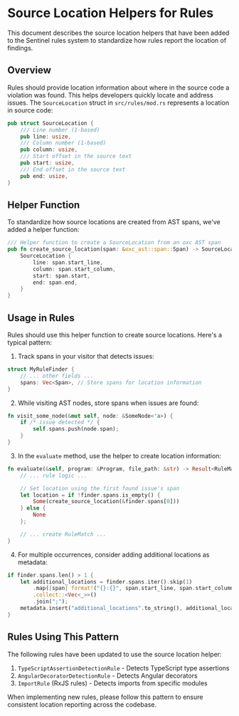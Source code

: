 # Source Location Helpers for Rules

This document describes the source location helpers that have been added to the Sentinel rules system to standardize how rules report the location of findings.

## Overview

Rules should provide location information about where in the source code a violation was found. This helps developers quickly locate and address issues. The `SourceLocation` struct in `src/rules/mod.rs` represents a location in source code:

```rust
pub struct SourceLocation {
    /// Line number (1-based)
    pub line: usize,
    /// Column number (1-based)
    pub column: usize,
    /// Start offset in the source text
    pub start: usize,
    /// End offset in the source text
    pub end: usize,
}
```

## Helper Function

To standardize how source locations are created from AST spans, we've added a helper function:

```rust
/// Helper function to create a SourceLocation from an oxc AST span
pub fn create_source_location(span: &oxc_ast::span::Span) -> SourceLocation {
    SourceLocation {
        line: span.start_line,
        column: span.start_column,
        start: span.start,
        end: span.end,
    }
}
```

## Usage in Rules

Rules should use this helper function to create source locations. Here's a typical pattern:

1. Track spans in your visitor that detects issues:

```rust
struct MyRuleFinder {
    // ... other fields ...
    spans: Vec<Span>, // Store spans for location information
}
```

2. While visiting AST nodes, store spans when issues are found:

```rust
fn visit_some_node(&mut self, node: &SomeNode<'a>) {
    if /* issue detected */ {
        self.spans.push(node.span);
    }
}
```

3. In the `evaluate` method, use the helper to create location information:

```rust
fn evaluate(&self, program: &Program, file_path: &str) -> Result<RuleMatch> {
    // ... rule logic ...

    // Set location using the first found issue's span
    let location = if !finder.spans.is_empty() {
        Some(create_source_location(&finder.spans[0]))
    } else {
        None
    };

    // ... create RuleMatch ...
}
```

4. For multiple occurrences, consider adding additional locations as metadata:

```rust
if finder.spans.len() > 1 {
    let additional_locations = finder.spans.iter().skip(1)
        .map(|span| format!("{}:{}", span.start_line, span.start_column))
        .collect::<Vec<_>>()
        .join(";");
    metadata.insert("additional_locations".to_string(), additional_locations);
}
```

## Rules Using This Pattern

The following rules have been updated to use the source location helper:

1. `TypeScriptAssertionDetectionRule` - Detects TypeScript type assertions
2. `AngularDecoratorDetectionRule` - Detects Angular decorators
3. `ImportRule` (RxJS rules) - Detects imports from specific modules

When implementing new rules, please follow this pattern to ensure consistent location reporting across the codebase.

